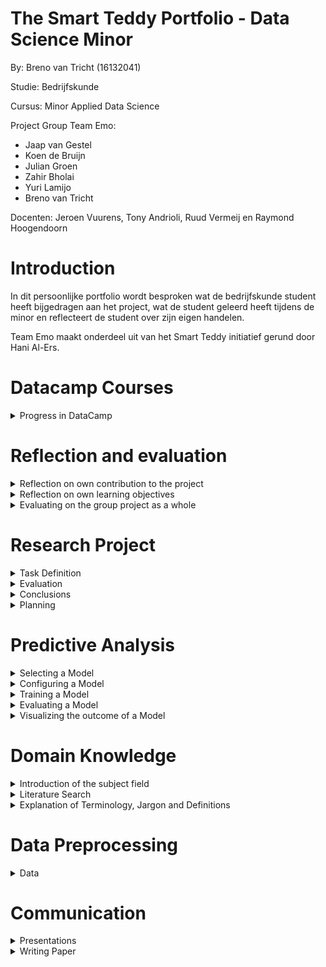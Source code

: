 # The Smart Teddy Portfolio - Data Science Minor
By: Breno van Tricht      (16132041)

Studie: Bedrijfskunde

Cursus: Minor Applied Data Science

Project Group Team Emo: 
- Jaap van Gestel 
- Koen de Bruijn 
- Julian Groen 
- Zahir Bholai 
- Yuri Lamijo 
- Breno van Tricht

Docenten: Jeroen Vuurens, Tony Andrioli, Ruud Vermeij en Raymond Hoogendoorn

# Introduction
In dit persoonlijke portfolio wordt besproken wat de bedrijfskunde student heeft bijgedragen aan het project, wat de student geleerd heeft tijdens de minor en reflecteert de student over zijn eigen handelen. 

Team Emo maakt onderdeel uit van het Smart Teddy initiatief gerund door Hani Al-Ers.  

# Datacamp Courses

<details><summary>Progress in DataCamp</summary>

![](Images/Datacamp-Courses.png)

In de eerste week was het haalbaar en goed te doen voor mij om één datacamp course af te ronden, de week daarop werden dat er 4 en dat was net te veel voor mij. Ik had zelf nog nooit geprogammeerd en dit was compleet nieuw voor mij. Hier is toen een kleine achterstand ontstaan waardoor er achter de volgende courses “late” bij staat. Gedurende de minor liep ik gemiddeld anderhalve week achter op de datacamp deadlines.

</details>


# Reflection and evaluation


<details><summary>Reflection on own contribution to the project</summary>


**Situatie**

Begin dit schooljaar ben ik begonnen met de Minor Applied Data Science op de Haagse Hogeschool. Ik had aan het begin veel vertrouwen dat ik veel zal gaan leren tijdens deze minor. Ik koos een minor buiten mijn eigen studierichting en zag dit als een grote uitdaging. 
Het Smart Teddy team waar ik onderdeel van uitmaakte werkte aan emotieherkenning bij ouderen met dementie. Dit werd gedaan met behulp van audio. Dit team bestond grotendeels uit software engineer studenten. Dit project had ik gekozen omdat ik geïnteresseerd ben in psychologie en ik hier graag onderzoek naar wilde doen. Tijdens de minor wilde ik gebruik gaan maken van de kennis en kwaliteiten uit mijn studie bedrijfskunde.   


**Taak**

Doordat ik minder snel op dezelfde golflengte was met de programmeurs over de technische kant, heb ik aangeboden om andere onderzoekstaken op me te nemen. Denk hierbij aan het opstarten van het onderzoek, de richtlijnen vormgeven, het woord nemen bij meetings, onderzoek doen naar het onderwerp/probleem, de research proposal opzetten en het schrijven van de paper. Ook het online contact met bijvoorbeeld de probleemeigenaar Hani werd een van mijn taken. Hani verwachtte op een gegeven moment dat wij bij elke meeting een presentatie hielden. Verder kreeg ik de onderzoekende taak om de emoties te verkennen en te oriënteren welke wij zouden gaan classificeren.


**Actie**


Ik had aan mijn projectgroepje voorgesteld om de presentaties voor Hani op mij te nemen en hier een leidende rol in te spelen. Mochten er dingen niet lekker lopen of verkeerd gaan meldde ik dat bij Hani en hadden hij en ik in het bijzijn van de groep hier discussies over. Er was een andere student die geen programmeur van aard was in mijn groepje, Zahir. Zahir en ik hebben veel onderzoek gerichte taken op ons genomen. Zo hebben wij bijvoorbeeld samen onderzoek gedaan, een research proposal gemaakt en zijn we begonnen aan de research paper. In de research proposal hadden we als eerste voor de evaluatiemethode recall gekozen, omdat dat ons het meest voordehand liggend leek. Achteraf bleek dat niet zo te zijn. Dit onderwerp is vaak met de docenten besproken waarbij ik terugkoppeling heb gekregen van Tony en Jeroen. Daarnaast heb ik ook naar Hani zijn mening gevraagd om zo een compleet beeld te krijgen. Hiernaast heb ik mij als enige gefocust op de ziekte dementie in het algemeen. 

**Resultaat**

Het heeft goed gewerkt om op deze manier te handelen. Ik heb alle presentaties voor Hani mogen doen en heb het contact via Teams met docenten geregeld wanneer er vragen waren.	Ik vond het een fijne rol om aan de onderzoekende kant van het project te zitten. Ik had uiteindelijk ook de ruimte gekregen om mee te kunnen helpen met het programmeren en vond het fijn om ook hier een bijdrage te kunnen leveren. Daarnaast heb ik mij verdiept in de ziekte dementie, dit vond ik erg interessant en dit hielp heel erg bij het vorm geven van het project. Dit was me goed afgegaan en ik vond het een leuke taak. De research proposal is naar alle docenten toegestuurd en was na een aantal puntjes feedback in orde.


**Reflectie**

Door mij te richten op de onderzoekende taken als contributie aan het project, heb ik veel geleerd over onderzoek doen. Zo weet ik nu hoe je een research proposal opstelt, hoe je in online databanken op zoek gaat naar relevante artikelen over een bepaald onderwerp en hoe je een research paper schrijft. Ik ben tevreden over mijn handelingen en ben ook blij dat ik tijdens deze minor vaak heb mogen presenteren. Dit vond ik eerst nog erg spannend. De anderen zijn ook blij geweest dat zij het contact met Hani en de presentaties voor hem los konden laten. Hier heb ik van mijn medestudenten meerdere malen complimenten over gekregen.


</details>



<details><summary>Reflection on own learning objectives</summary>


**Situatie**

Ik had erg veel interesse in programmeren doordat ik een visie van mijn toekomst heb waarin ik graag wil gaan ondernemen en een online start-up wil gaan runnen. Ik vind data erg interessant en hier deed ik al het een en ander mee. Zo heb ik bij mijn vorige stageplek, een online marketingbureau, veel met Google Analytics gespeeld en vond ik dit super interessant. In het marketingbureau waar ik stageliep werd ook gebruik gemaakt van Machine Learning en hier was ik nieuwsgierig naar. Om hier meer over te leren heb ik gekozen voor de Minor Applied Data Science.

**Taak**

In welke sector ik een start-up wil beginnen, weet ik nog niet precies, maar ik weet wel dat ik dit het liefst online doe en daar komt ongetwijfeld programmeren bij kijken. Om hier een handigheidje in te creëren en meer van te begrijpen ben ik de Minor Applied Data Science gaan volgen. Hier komen beide werelden in een, zo wil ik graag meer leren over programmeertalen en dit ook toepassen op real world data. Ik had van een aantal bronnen vernomen dat Python een relatief makkelijke programmeertaal is en ik had als leerdoel gesteld dat ik in ieder geval de basis hiervan kon beheersen. Ik had de verwachting gesteld om tijdens de minor erachter te komen of Data Science en programmeren wat voor mij is. Verder wil ik ook mijn onderzoeksvaardigheden uitbreiden, dit is iets wat in mijn studie vaak aan bod is gekomen alleen heb ik nog nooit mogen ervaren hoe dat is met een technisch vraagstuk. Ik wilde mijn kennis verrijken met de werking van machine learning en de gedachtegang van programmeertalen.  


**Actie**


Om de basis van Python te leren beheersen heb ik gedurende de minor veel aandacht besteed aan de courses van Datacamp. De lectures van Jeroen hebben mij veel geleerd over verschillende modellen en de lectures van Tony over onderzoek doen zijn mij goed bijgebleven. Scrum was voor mij voorafgaand aan de minor onbekend. Met behulp van het bouwen van lego en het gebruik van scrum gedurende de minor, heb ik meer kennis over de toepasbaarheid hiervan.
Hiernaast heb ik ook veel kunnen leren van mijn projectgroepje. Zij stonden altijd klaar wanneer ik een vraag had over een stukje code of wanneer ik vastliep met het onderzoek.

**Resultaat**

De Datacamp courses waren erg interessant en handig in elkaar gezet. Ik vond het heel fijn om hier doorheen te lopen en ik ben een stuk beter gaan begrijpen hoe een computer denkt en handelt. Deze courses gecombineerd met de klassikale lessen werkte erg goed om de niet-programmeurs zoals ik bij te spijkeren. Door deze kennis direct toe te passen tijdens ons project en de hackathon heb ik het gevoel gekregen dat ik de basis van Python onder de knie heb.

**Reflectie**

Ik vind dat ik het goed heb gedaan en ben tevreden met de geboekte resultaten tijdens de minor. Door de meetings met Tony heb ik veel geleerd over het onderzoek doen in de technische sector. De gesprekken met Tony heb ik altijd heel prettig ervaren en ik vond het fijn om samen te sparren over ideeën. Deze manier van kritisch denken neem ik mee en kan ik gaan toepassen op andere situaties. Daarnaast heb ik geleerd dat ik programmeren en/of machine learning super interessant vind, maar dat dit toch niet helemaal voor mij is weggelegd. Ik ben blij dat ik deze kennis heb opgedaan en dat ik heb mogen ervaren hoe het is om onderzoek te doen naar een technisch vraagstuk.

</details>



<details><summary>Evaluating on the group project as a whole</summary>

**Situatie**

Tijdens de Minor Applied Data Science maakte ik deel uit van Team Emo. Team Emo bestaat uit een groep van 6 studenten. 4 van de 6 studenten studeren ICT en hebben als richting Software Engineering gekozen, 1 student studeert Bestuurskunde en als laatste studeer ikzelf Bedrijfskunde. Verschillende studies betekent verschillende kennis en invalshoeken. Iedereen studeert op de Haagse Hogeschool, waardoor wij ook wel herkend worden als het groepje waar de docent Nederlands mee kan praten tijdens meetings.

**Taak** 

Toen wij elkaar ontmoetten tijdens de kick-off, bleek het dat de programmeurs elkaar onderling al kenden. 3 van de 6 kenden elkaar van vorige projecten. Dit was erg fijn en zorgde ervoor dat er snel een relaxte sfeer was. Ik wist niet meteen wat mijn rol was in de groep en ik wist ook niet wat er van mij verwacht ging worden. Ook wist ik niet zo goed wat ik van mijzelf moest verwachten. Op dag 1 probeerde ik een beetje de leidende rol te nemen. 

**Actie** 

Wij wilden meteen op de eerste dag een taakverdeling, rolverdeling en afspraken maken over hoe we alles zouden gaan doen tijdens de minor. Ook wilden wij de meetings met docenten meteen plannen zodat wij goed van start konden gaan. Jaap heeft toen, met zijn docenten privilege, lokalen gereserveerd voor de meetings met docenten. Yuri is onze scrum master geworden. Wij hebben gedurende de minor gewerkt met sprints van 2 weken. De taken werden onderling per sprint verdeeld. Het contact werd geregeld via een Discord server die werd aangemaakt. Hierop vond elke dag de daily stand-up plaats en hielden wij elkaar op de hoogte over de status van het project en bijbehorende taken. Op de dagen dat wij fysiek aanwezig moesten zijn voor een college of meeting, werkten wij samen aan het project op school. Op de andere dagen deden wij dit vanuit huis.

**Resultaat** 

Ik vond het in het begin lastig om een rol te vinden die bij mij pastte tijdens het project. Ik had namelijk geen kennis over scrum en wist helemaal niks van programmeren af. Het merendeel van mijn groepje bestond uit programmeurs en hadden wel ervaring met scrum. Hierdoor moest ik soms terug te vallen op de kennis van mijn projectleden. Yuri is de gehele minor onze scrum master geweest. Er kwam al snel naar voren dat Jaap de leiding nam.

**Reflectie**

Het project en de samenwerking tussen de studenten verliep erg soepel. Ik had graag de leiding willen nemen tijdens het project, maar dat bleek erg lastig. Gelukkig nam Jaap snel de leiding, dit was erg fijn en ik ben hem hier dankbaar voor. Ik was blij toen ik hoorde dat een andere student in mijn groepje niet weet hoe programmeren te werk gaat. Tijdens de minor heb ik mij veel gericht op het onderzoeksaspect en heb ik in mindere mate een bijdrage kunnen leveren bij het programmeren aan het project. Het was prettig om op de Discord server met elkaar contact te leggen over het project en ik ben van mening dat iedereen gemotiveerd was. Toch mistte ik ergens het persoonlijk contact tijdens het project. Dit ben ik namelijk gewend uit mijn vorige projectgroepen tijdens de studie Bedrijfskunde. Op de studie Bedrijfskunde zitten veel extraverte studenten waar ik als introvert sneller bevriend mee raak. We waren allemaal erg gefocust op het project waardoor er weinig tijd over was om ook persoonlijk contact te maken. Dit deed niet af aan de resultaten.


</details>


# Research Project
<details><summary> Task Definition</summary>

**Context**

Smart teddy is een therapeutisch compagnon die geplaatst zal gaan worden bij senioren thuis. Deze senioren zitten in de beginnende fase van dementie. Dementie is een verzamelnaam voor ruim vijftig ziektes, de meest voorkomende vorm is Alzheimer. Dementie is een ingewikkelde en ingrijpende ziekte die veel vragen oproept. 
De Smart Teddy zal gebruikt gaan worden om de quality of life (QoL) te monitoren bij senioren in de beginnende fase van dementie. Dit zal gedaan worden door een aantal sensoren en een hiervan is een microfoon die audio zal opnemen. Gecombineerd met de software in de base station zal dit rapporten produceren over de qualite of life. 

In de minor zijn er meerdere groepen bezig met dit vraagstuk. Zo bestaat er ook het team Nourishment, zij houden zich bezig met de eet/drink geluiden van de senior. Ook is er een team dat zich verdiept in de dialogen die gevoerd worden door de senior, dat is team Dialogue. 

Ik maak onderdeel uit van Team Emo, wij hebben ons bezig gehouden met het detecteren van emoties uit audio. Het detecteren van emoties kan voor veel voordelen zorgen. Dementerende ouderen tonen vaak minder emoties wanneer zij zich in een later stadium van dementie bevinden. In het begin van de ziekte tonen de senioren vaak boze emoties. Dit komt doordat ze meestal niet meteen kunnen accepteren of beseffen wat er met ze aan de hand is.

Door bij te houden hoe vaak bepaalde emoties getoond worden, kan de patient beter gemonitord worden. Deze informatie geeft indicaties over de quality of life. Verzorgers en andere health experts kunnen zo beter overzicht houden over hoe het met de senioren gaat.

**Hoofdvraag**

Ik heb veel gewerkt aan het creeren van onze hoofdvraag, na de hoofdvraag te bespreken met alle docenten hebben wij gekozen voor:

> Which machine learning models achieve the highest precision classifying emotions, using datasets containing audio with labelled vocal emotional expressions recorded in a professional recording studio, to recognize emotions within household environments?


Het eerste deel van de hoofdvraag is tot stand gekomen doordat wij gaan onderzoeken welke machine learning model de beste resultaat levert. Het beste resultaat wordt bepaald door de metriek "precision". Hier is veel discussie rondon ontstaan en zal straks meer aan bod komen in het kopje Research Proposal hieronder. 

Het tweede deel van de hoofdvraag slaat op het feit dat wij geen real life data van dementerende ouderen hebben ontvangen. Hierdoor hebben wij er het beste van moeten maken. Dit hebben wij gedaan door gebruik te maken van een gelabelde dataset die ook in andere onderzoeken gebruikt werd.

Het derde deel na de laatste komma is het onderdeel wat wij willen uitbreiden aan bestaand onderzoek. Er is al onderzoek gedaan naar emotieherkenning, maar wij wilden dit beter toepasbaar maken op ons probleem. Zo hebben wij ervoor gekozen om geluiden toe te voegen die je ook in een huishouden tegen zou kunnen komen. Hierdoor bootsen wij de omgeving na waar de teddybear in de toekomst functioneel zal gaan zijn.

**Deelvragen**

>1. Which machine learning algorithms are available in literature to classify emotions from audio? 

>2. Can the known methods of classifying be reproduced with the same precision/recall on the available dataset?

>3. How can precision in machine learning algorithms be improved for the RAVDESS and CREMA-D datasets?

>4. How will balancing the dataset impact the precision of the algorithm?

**Research Proposal**

De research proposal is geschreven door Zahir en ik. In de research proposal staan de onderzoeksvragen waar wij antwoord op willen en de methoden die we daarvoor willen gebruiken.

Hiermee hebben wij een goede basis gelegd voor de start aan de research paper. In de proposal staan alle stapsgewijze veranderingen aan de hoofdvraag genoteerd. Hieronder staat de scope van het project uitgelegd. De hoofdvraag is opgesplitst in deelvragen en de gekozen evaluatiemethode wordt uitgelegd. Ook staat er al een begin aan de related work in voor in de paper, deze is gemaakt door Yuri.

De research proposal kunt u [hier](https://docs.google.com/document/d/1NxFVP1G9DyZr4Q7_GdJvULewCiscxtOvygtyHUCDSeE/edit#heading=h.toqny89ut4bx) vinden.


</details>

<details><summary> Evaluation</summary>

Gedurende de minor was het niet mogelijk om alle experimenten uit te voeren. Hierdoor zijn er nog een aantal dingen die gedaan zouden kunnen worden om ons onderzoek te verbeteren.

**Model trainen met audio van de doelgroep (senioren in beginnende fase van dementie)**

Het model dat wij gemaakt hebben kan met een precision van 84% de emotie herkennen in een stand-out set. Dit is een mooi resultaat, maar hierdoor is het nog onzeker hoe goed het model zou werken op real world data. Wanneer de eerste prototypes van de Smart Teddy bij senioren komen te staan en er daadwerkelijke audio data verzameld wordt zou het model beter getraind kunnen worden. De audio die wij hebben gebruikt is redelijk clean en dat is ook de reden waarom wij achtergrond geluiden hebben toegevoegd om het lastiger te maken.

**Meer datasets toevoegen**

Het onderzoek was in de eerste instantie gedaan met twee datasets, [RAVDESS](https://www.kaggle.com/uwrfkaggler/ravdess-emotional-speech-audio) en [CREMA-D](https://www.kaggle.com/ejlok1/cremad). Toen de datasets [TESS](https://www.kaggle.com/ejlok1/toronto-emotional-speech-set-tess) en [SAVEE](https://www.kaggle.com/barelydedicated/savee-database) werden toegevoegd werd de precisie verhoogd. Er zou gekeken kunnen worden naar het toevoegen van meer soortgelijke audio datasets met gelabelde emoties. In "future work" van de [research paper](Files/Research_Paper_Emotions.pdf) zijn er een paar dataset kandidaten genoemd: eNTERFACE, EMO-DB, DES en SUSAS.

**Toevoegen of weg laten van emoties**

Er zou nog gekeken kunnen worden naar de geclassificeerde emoties. Op dit moment hebben we het model getraind 4 gekozen emoties. Dit is gedaan omdat dit de beste resultaat opleverde met de gekozen parameters. Het is ook mogelijk om met een verzorger of medisch professional te kijken naar relevante emoties van dementerende ouderen. De parameters learning rate en batch size zouden getuned kunnen worden.


</details>

<details><summary> Conclusions </summary>

Om de hoofdvraag te kunnen beantwoorden hebben wij veel verschillende modellen gebruikt om te achterhalen welk het beste presteert. Hiervoor hebben wij als eerst KNN, MLP, Logistical Regression en SVM gebruikt. Ieder projectlid had zijn eigen model gekregen om aan te sleutelen. Zo heb ik de KNN mogen maken. Hier kwam uit dat SVM en KNN het beste presteren. Echter scoort de KNN 100% op de training accuracy en is dus aan het overfitten. De resultaten per emotie en augmentatietype zijn terug te vinden in deze [Spreadsheet](https://docs.google.com/spreadsheets/d/1wc8sp6qxJ8SR_4TogPoZNkbWzzibx6kIHkYBRkAg0OI/edit#gid=995783680)

Uit onderzoek kwam al snel naar voren dat CNN een veelgebruikte methode was voor ons probleem. Hier zijn wij op gaan focussen na het uitproberen van de hiervoor genoemde modellen. Het voorgestelde CNN model in de [paper](Files/Research_Paper_Emotions.pdf) kan de emoties: happy, angry, neutral en sad exclusief huishoudelijke geluiden detecteren met een precision van 84%. Inclusief huishoudelijke achtergrond geluiden kwam er een precision van 80% uit. Deze resultaten laat zien dat, zoals verwacht, achtergrond geluiden toevoegen een negatieve impact heeft op de precision. Deze achtergrond geluiden zijn kunstmatig toegevoegd en zouden wellicht niet representeerbaar zijn voor de geluiden die je tegen zou kunnen komen in bijvoorbeeld de woonkamer van een senior. 

Uit ons onderzoek valt te concluderen dat emoties herkennen met een CNN functioneert. Hier kan nuttige informatie uit gehaald worden voor de quality of life. Denk bijvoorbeeld aan schommelingen in emoties of aanhoudende negatieve emoties. Hiermee kan een verzorger bepalen of er ingegrepen moet worden bij een senior en/of hij/zij nog in staat is om alleen te wonen.


</details>

<details><summary>  Planning</summary>

Team Emo had ervoor gekozen om de Agile Scrum-methode te hanteren. Meer dan de helft was hier bekend mee en vond dit een fijne methode om mee te werken. Voor mij was dit echter nieuw. Ik heb hier veel over geleerd tijdens de workshop van Tony. Wij hadden besloten om een vaste scrummaster aan te wijzen en Yuri kreeg deze rol.

---

<details><summary> Scrumboard- Github</summary>

Voor de sprintplanning maakten wij gebruik van Github. Deze repository is vormgegeven door Koen. Wij werkten eerst met sprints van één week. Na een aantal sprints hebben wij dat veranderd naar sprints van 2 weken. Dit vonden wij beter aansluiten bij de taken en de weekplanning qua meetings, presentaties en colleges. Elke sprint werden de taken vertaald naar user stories door de scrummaster Yuri. Vervolgens werden de user stories verdeeld over de projectleden. Zo had iedereen overzicht over wat er gedaan moest worden en hadden we inzicht wat door wie werd gedaan tijdens de sprint.

Hieronder is weergeven hoe we ons board vorm hebben gegeven. In de linkerkolom "To-do", in het midden "In progress" en "Waiting for feedback" en in de rechterkolom "Done".

![](Images/Scrumboard.png)

Hieronder volgt een overzicht van alle user stories waaraan ik heb gewerkt:

![](Images/User_Story1.png)

![](Images/User_Story2.png)

![](Images/User_Story3.png)

</details>

---

<details><summary> Roadmap - Miro</summary>

In de eerste paar weken vonden wij het erg lastig om het overzicht te houden over alle werkzaamheden die verricht moesten worden om de minor succesvol af te ronden. Hiervoor hadden we toen gezamenlijk een roadmap van gemaakt. De roadmap is heel het project als rode draad gebruikt om te bepalen welke user stories er gemaakt moesten worden en wat de opeenvolgende taken zullen gaan zijn.

![](Images/Emotions_Roadmap.jpg)

</details>

---

<details><summary> Daily Standup - Discord</summary>

Dagelijks hadden wij een Daily Standup. Deze werd op de maandag en woensdag fysiek gehouden omdat dat de dagen waren dat wij op school aanwezig waren. De overige 3 weekdagen werd de standup via Discord gehouden. Tijdens de standup bespraken wij per persoon wat diegene gister gedaan had en wat diegene vandaag van plan is om te gaan uitvoeren. Ook was er ruimte om te delen waar je tegen aan liep en werd er besproken hoe dat opgelost zou kunnen worden.   

</details>

---

<details><summary> Retrospective - Fraankly</summary>

De retrospective werd eenmaal in de 2 weken gehouden aan het eind van de sprint. Deze vond plaats met behulp van de website Fraankly. Hierin konden we aangeven wat we vonden dat er goed ging, wat er minder goed ging en wat we zouden willen veranderen. Vervolgens kon je stemmen op de kaarten die jij het belangrijkst vond en werden er actiepunten uit opgesteld. Hieronder is een voorbeeld te zien van hoe een retrospective erbij ons uitzag. Op onze [Github](https://github.com/koendebruijn/Emotions/wiki/Retrospective) zijn de overige retrospectives te vinden.

![](Images/Retrospective.png)

</details>

---

<details><summary> Refinement - Discord</summary>

Halverwege de sprint werd er een refinement gehouden op Discord. Tijdens de refinement werd de scrumboard gestreamd. Zo kon iedereen mee kijken hoe het gaat met de gemaakte user stories. In deze meeting keken we naar de stand van zaken en werd ingeschat of het haalbaar was om de geplande taken af te ronden. Naast de scrumboard op Github werd er ook gekeken naar de Roadmap op Miro.

</details>


</details>


# Predictive Analysis

<details><summary>Selecting a Model </summary>

Voor ons onderzoek moesten wij een manier vinden om emoties te herkennen uit audio. Wij hebben gebruik gemaakt van: MLP, Logistic Regression, KNN, SVM en CNN.
Elk projectlid kreeg een taak om een machine learning model op zijn bord te nemen. Ik heb samen met Jaap gewerkt aan een KNN model. De voornaamste reden dat we dit model gekozen hebben is omdat dit toendestijds uitgelegd werd tijdens een college van Jeroen. No Free Lunch Theorem ondersteund deze keuze, we moeten meerdere modellen proberen om te zien wat er het best werkt.  Samen met de kennis uit de colleges, de ervaring met Datacamp en de hulp van een [YouTube Serie](https://www.youtube.com/playlist?list=PLzMcBGfZo4-mP7qA9cagf68V06sko5otr) genaamd Python Machine Learning Tutorial heb ik dit succesvol weten te doen.
 
Uit ons vooronderzoek kwam naar voren dat CNN waarschijnlijk het meest zal gaan opleveren. SVM en Logistic Regression werden ook besproken in een ander onderzoek. Hier volgt later meer over in het kopje Domain Knowledge. 

</details>


<details><summary> Configuring a Model</summary>

Om te achterhalen welke parameters het beste werken heb ik een Grid Search uitgevoerd. Deze grid search heb ik uitgevoerd met behulp van dit [artikel](https://medium.com/@erikgreenj/k-neighbors-classifier-with-gridsearchcv-basics-3c445ddeb657) en de hulp van Jaap. Jaap heeft toen dit model verder uitgewerkt. 

```python

def grid_search(model,x_train, x_test, y_train, y_test):
    #[1,3,5,7,9,11,13,15,17,19]
    n_neighbors = np.arange(1, 25)
    weights = ['uniform', 'distance']
    metric = ['euclidean', 'manhattan']
    param_grid = dict(n_neighbors=n_neighbors, weights=weights, metric=metric)

    clf = GridSearchCV(model, param_grid, cv=5, scoring='accuracy')
    clf.fit(x_train, y_train)

    print("Het model is gefit")
    print("Best parameters set found on development set:")
    print(clf.best_params_)
    print(clf.best_estimator_)
```

Toen Jaap de leiding nam in ons Pair Programming couple zijn we tot het uiteindelijke resultaat gekomen:

```python
class KNN(BaseModel):
    instance="KNN" 

    @classmethod
    def grid_search(self,model,x_train, x_test, y_train, y_test,scoring):
       #[1,3,5,7,9,11,13,15,17,19]
        n_neighbors = np.arange(1, 8)
        weights = ['uniform', 'distance']
        metric = ['euclidean', 'manhattan']
        param_grid = dict(n_neighbors=n_neighbors, weights=weights, metric=metric)
        
        start_time = time.perf_counter()
        clf = GridSearchCV(model, param_grid, cv=5, scoring=scoring, n_jobs=5) 
        end_time = time.perf_counter()
        print(f"Duration Gridsearch: {end_time - start_time:04f}")
        
        start_time = time.perf_counter()
        clf.fit(x_train, y_train)
        end_time = time.perf_counter()
       
        # SAVING MODEL
         print("Saving model")
         dt = datetime.today().strftime('%Y-%m-%d-%H:%M:%S')
         filename = './pkls/'+dt+'-knn.pkl'
         print(filename)
         joblib.dump(clf, filename)
        
        print(f"Duration fitting: {end_time - start_time:04f}")
        print()

        print("Best parameters set found on development set:")
        print(clf.best_params_)
        print(clf.best_estimator_)
        print()

        super().model_accuracy(clf, x_train, x_test, y_train, y_test)
```

</details>



<details><summary> Training a Model</summary>

Onderstaand is het stukje code dat ik heb samen met Jaap heb geschreven om het model te trainen en te achterhalen welke parameters het best zullen gaan presteren.

```python
def model_accuracy(model, X_train, X_test, y_train, y_test):

    # Train accuracy
    y_pred = model.predict(X_train)
    accuracy = accuracy_score(y_train, y_pred)
    print("Train accuracy is: {}".format(accuracy))

    # Test accuracy
    y_pred = model.predict(X_test)
    accuracy = accuracy_score(y_test, y_pred)
    print("Test accuracy is: {}".format(accuracy))

    # Recall & Precision score
    print(f"Recall: {recall_score(y_test, y_pred, average=None)}")
    print(f"Precision: {precision_score(y_test, y_pred, average=None)}")
    print("\n")
    print(classification_report(y_test, y_pred))      

train_model(CREMA_D_JSON_FILE_NAME)
train_model(RAVDESS_JSON_FILE_NAME)
```

Nadat Jaap de leiding nam was dit wat we ervan gemaakt hebben.

```python
    @classmethod
    def train(self, data, scoring="precision_weighted"):

        train = data["train"]
        test = data["test"]

        x_train = np.array(train['features'])
        y_train = np.array(train['emotions'])
        x_test = np.array(test['features'])
        y_test = np.array(test['emotions'])
        
        #GridSearch
        self.grid_search(KNeighborsClassifier(), x_train, x_test, y_train, y_test,scoring)
```

Het trainen van het KNN-model heb ik meerdere keren gedaan met verschillende cross-validation waardes om te kijken wat de gevolgen hiervan zouden zijn. Hieronder is te zien wat het resultaat is van het runnen van de bovenste versie, die gemaakt is door mij. Hier heb ik verder op geëvalueerd.

![](Images/knn_uitkomstvoorbeeld.png)

</details>


<details><summary> Evaluating a Model</summary>

In onderstaande afbeelding is te zien wat de resultaten waren van de verschillende cross validation waardes op het KNN-model. Het valt meteen op dat de training accuracy 100% is bij elke cv-waarde op RAVDESS dataset. Dit betekent dat het model aan het overfitten is. Hieruit is te concluderen dat KNN niet de beste optie is voor het herkennen van emoties uit audio.

![](Images/KNN_uitkomsten.png)

Alle machine learning models zijn naast elkaar gelegd om te kijken wat onderling de resultaten waren van onze modellen. Deze zijn [hier](https://docs.google.com/spreadsheets/d/1SGjHORuv2V7R-UGH_zaVUPe-bFol-A4_j-msHxtJBgM/edit#gid=0) te vinden.



</details>



<details><summary> Visualizing the outcome of a Model</summary>

Voor de KNN is verder geen visualisatie opgesteld. Wel heb ik dat voor een ander model gedaan. Ik had een Linear Regression model gemaakt om te spelen met de kennis en vaardigheden die ik had opgedaan. Dit is gedaan op de "Student Performance Data Set" van [UCI](https://archive.ics.uci.edu/ml/datasets/Student+Performance), Center for Machine Learning and Intelligent Systems. 

De Jupyter Notebook voor het model is [hier](https://datascience.hhs.nl:8888/user/16132041/notebooks/Breno/Test%20Models/Linear%20Regression%20Testing/Linear%20Regression%20Training%20Best.ipynb#) te vinden.

Hieronder is de scatter plot te zien die de correlatie toont tussen de Final Grade en de hoeveelheid Failures. Hieraan is af te lezen dat als een student bij andere vakken al eens gefaald heeft, hij/zij lager scoort op de final test "G3". 

![](Images/output_0_2.png)

</details>


# Domain Knowledge

<details><summary>Introduction of the subject field</summary>


Smart teddy is een therapeutisch compagnon die geplaatst zal gaan worden bij senioren thuis. Deze senioren zitten in de beginnende fase van dementie. Dementie is een verzamelnaam voor ruim vijftig ziektes, de meest voorkomende vorm is Alzheimer. Dementie is een ingewikkelde en ingrijpende ziekte die veel vragen oproept ([source](https://www.alzheimer-nederland.nl/dementie)).  

De Smart Teddy zal gebruikt gaan worden om de quality of life (QoL) te monitoren bij senioren in de beginnende fase van dementie. Dit zal gedaan worden door een aantal sensoren en een hiervan is een microfoon die audio zal opnemen. Gecombineerd met de software in de base station zal dit rapporten produceren over de qualite of life van de senior. 

Ik maak onderdeel uit van Team Emo. Team Emo maakt onderdeel uit van het Smart Teddy initiatief gerund door Hani Al-Ers. Wij hebben ons bezig gehouden met het detecteren van emoties uit audio. Het detecteren van emoties kan voor veel voordelen zorgen. Dementerende ouderen tonen vaak minder emoties wanneer zij zich in een later stadium van dementie bevinden. In het begin van de ziekte tonen de senioren vaak boze emoties. Dit komt doordat ze meestal niet meteen kunnen accepteren of beseffen wat er met ze aan de hand is.

Door bij te houden hoe vaak bepaalde emoties getoond worden, kan de patient beter gemonitord worden. Deze informatie geeft indicaties over de quality of life. Verzorgers en andere health experts kunnen hiermee beter overzicht houden over hoe het met de senioren gaat.

</details>


<details><summary> Literature Search</summary>

Ik heb in het begin veel onderzoek gedaan naar de emoties die geclassificeerd moesten worden. In Sprint 2 om precies te zijn. Hier had ik een bijbehorende user story bij gekregen die hieronder weergeven is. Het was heel interessant om meer over deze ziekte te leren kennen.Achteraf had ik hier te breed naar gekeken en was het niet heel erg bruikbaar voor ons project. Uiteindelijk hebben we het project uit moeten voeren met de datasets die we online gevonden hadden, wat onze keuzes beperkt.

![](Images/domain1.png)

[Factsheet about Dementia in the Netherlands](https://www.alzheimer-nederland.nl/factsheet-cijfers-en-feiten-over-dementie)

[The Psychological and Emotional Impact of Dementia](https://www.alzheimers.org.uk/get-support/help-dementia-care/understanding-supporting-person-dementia-psychological-emotional-impact) 

[Dementia Symptoms](https://www.dementia.com/symptoms.html)

---

Ook hebben we gezamenlijk gezocht naar bestaande methodes voor emotieherkenning uit audio. De papers met een paars vinkje zijn als de belangrijskte soortgelijke onderzoeken ervaren. Deze user story was in eerste instantie niet aan mij toegewezen, ik weet niet meer zo goed waarom. Later kon ik hieraan mee werken om op zoek te gaan. Ik heb toen een Github repo gevonden waarin gebruik werd gemaakt van de database [RAVDESS](https://www.kaggle.com/uwrfkaggler/ravdess-emotional-speech-audio) en [SAVEE](https://www.kaggle.com/barelydedicated/savee-database). RAVDESS was de database waar wij potentie in zagen en verder mee zijn gegaan. Verder werd de repo niet heel goed bekeken door de medestudenten, mij werd toendestijds verteld dat github te praktisch gericht is en ik accepteerde dat het veel te vroeg was hiervoor. Vind het ergens wel jammer dat we hier verder niet meer naar gekeken hebben. De user story hiervoor is hieronder te zien. 

![](Images/domain2.png)

[Github: Speech Emotion Analyzer](https://github.com/MITESHPUTHRANNEU/Speech-Emotion-Analyzer) 

[ieee: A Speech Emotion Recognition Solution-based on Support Vector Machine for Children with Autism Spectrum Disorder to Help Identify Human Emotions](https://ieeexplore.ieee.org/document/9249147)

[ieee: Speech Emotion Detection using IoT based Deep Learning for Health Care](https://ieeexplore.ieee.org/abstract/document/9005638/authors#authors)


</details>


<details><summary> Explanation of Terminology, Jargon and Definitions</summary>

Ambient sounds - Huishoudelijk geluiden, die je tegen zou kunnen komen in een huis

Convolutional Neural  Network  (CNN) - Is een kunstmatig neuraal netwerk, meestal toegepast om visuele beelden te analyseren

Classificatieanalyse - Voorspellen van een label

CREMA-D - Audio dataset van gesproken zinnen waarvan de emoties  gelabeld zijn

Datacamp - Online leeromgeving voor Data Science

Dementie - Is de naam voor een combinatie van symptomen (een syndroom), waarbij de hersenen informatie niet meer goed kunnen verwerken

Emotie - Is een innerlijke beleving of moeilijk te omschrijven gevoel. De vier bekendste emoties noemt men angst, vreugde, boosheid en verdriet. Elk mens toont emoties.

Health Care - de georganiseerde verstrekking van medische zorg aan individuen of een gemeenschap

K-Nearest Neighbor (KNN) - Eenvoudig algoritme dat alle beschikbare cases en nieuwe cases classificeert bij meerderheid van stemmen van K Neighbors

Linear Regression - is een statistisch proces waarmee je een lineair verband tussen twee grootheden kan aantonen

Machine Learning Perceptron (MLP) - is een neuraal netwerk waarin de neuronen in verschillende lagen met elkaar verbonden zijn

Precision - Wordt gebruikt om de prestaties van classificatie- of informatie-ophaalsystemen te evalueren. Is het gedeelte van relevante variabelen tussen alle opgehaalde variabelen.

RAVDESS - Audio dataset van gesproken zinnen waarvan de emoties  gelabeld zijn

Recall - Wordt gebruikt om de prestaties van classificatie- of informatie-ophaalsystemen te evalueren. Recall wordt ook wel gevoeligheid genoemd.

Regressieanalyse - Voorspellen van een hoeveelheid

Research Proposal - Het onderzoeksplan waarin staat wat je wilt gaat doen en hoe je dat wilt gaan doen

SAVEE - Audio dataset van gesproken zinnen waarvan de emoties  gelabeld zijn

Smart Teddy - Het project waar gewerkt wordt aan het ontwikkelen van een teddybear die bij demente ouderen thuis staat die als ondersteuning dient

Speech - Het geheel aan talige klanken die door het menselijk lichaam met behulp van lucht uit de longen en het spraakkanaal worden voortgebracht

Support Vector Machine (SVM) - Supervised learning models met bijbehorende leeralgoritmen die gegevens analyseren voor classificatie en regressieanalyse

TESS - Audio dataset van gesproken zinnen waarvan de emoties  gelabeld zijn

Quality of Life - Verzamelnaam voor de uitkomst van meetinstrumenten bij het kwaliteit-van-leven-onderzoek waarmee men probeert uit te drukken hoe de beleving van de (on)-mogelijkheden van het actuele leven zich verhoudt tot die van het gewenste leven

</details>

# Data Preprocessing

<details><summary>Data</summary>

Tijdens de minor heb ik mij bijna niet bezig gehouden met het preprocessen van de data voor ons model. Ik zal dus ook niet alle punten bespreken van dit hoofdstuk zoals in de scoring rubrics vermeld staat aangezien dit voornamelijk door mijn projectleden gedaan is. Wel heb ik een paar dingetjes gedaan die in dit hoofdstuk passen. 

Tijdens de Hackaton heb ik actief meegedaan en hebben we gezamenlijk de data explored, cleaned en prepared. Een link naar onze Hackaton Notebook is [hier](https://datascience.hhs.nl:8888/user/16132041/notebooks/emo/project/Hackaton.ipynb) te vinden


Samen met Koen heb ik gewerkt aan een Dataset Loader voor de CREMA-D dataset. Koen maakte er een voor de RAVDESS dataset en ik deed dit voor dataset CREMA-D. Deze is toendestijds gebruikt om de datasets in te kunnen laden.

```python
%run ../source/pipeline/dataset_loader.ipynb
import json
class CremadPLoader(Loader):
    
    BASE="../preprocced data/data"
    instance="Crema-d Processed Loader"
    
    @classmethod
    def load_dataset(self, variant):
        dataset = {}
        
        train_path=f"{self.BASE}/train/crema-d/train_{variant}_crema-d_preprocessed_data.json"
        test_path=f"{self.BASE}/test/crema-d/test_{variant}_crema-d_preprocessed_data.json"
        
        with open(train_path) as train_data:
            dataset["train"] = json.load(train_data)
            
        with open(test_path) as test_data:
            dataset["test"] = json.load(test_data)
            
        return dataset
```

Later in het project hebben we dit omgezet tot één gezamenlijke dataset loader. Deze gezamenlijke loader is [hier](https://datascience.hhs.nl:8888/user/16132041/notebooks/emo/source/pipeline/dataset_loader.ipynb) te vinden.

</details>

# Communication

<details><summary> Presentations</summary>

---

Tijdens de minor waren er een aantal presentaties die gedaan moesten worden. De interne presentatie om de week, een presentatie voor Hani om de week, de Learning Lab en de externe presentaties. De presentaties voor Hani heb ik allemaal mogen doen. Bij de overige presentaties was niet van te voren bepaald wie die zou gaan doen. Ik heb mij kandidaat gesteld bij elke presentatie omdat ik daar graag beter in wil worden.

---

De interne presentaties waren voornamelijk gedaan door Jaap. Ik ging altijd mee naar voren voor ondersteuning en heb hier toen ook deel kunnen nemen aan de presentaties. De interne presentaties waar ik heb mee mogen presenteren staan hieronder vermeld. Hier had ik voornamelijk het woord over de Main Research Question, Research Proposal en andere onderzoekende taken:


[Interne Presentatie Week 4](https://docs.google.com/presentation/d/1VBQd9DZl8fIsv-5RBmLyrqp9_HKh1xJwpDcWu_B7I7g/edit#slide=id.gea50fed553_0_6)

[Interne Presentatie Week 6](https://docs.google.com/presentation/d/1HsTYFASqxeT0n3aWm5oJHQKAOU0aH2ChFHOztF_8-wU/edit#slide=id.gedadb8a670_3_0)

[Interne Presentatie Week 10](https://docs.google.com/presentation/d/1N9T62xSTJwfBfDu5KhDCf268zWk33ZWVv752YpY8zSk/edit#slide=id.g100a22f516d_0_82)

[Interne Presentatie Week 10](https://docs.google.com/presentation/d/1N9T62xSTJwfBfDu5KhDCf268zWk33ZWVv752YpY8zSk/edit#slide=id.g100a22f516d_0_82)

*(Als het goed is wordt er bij het openen gelinkt naar de specifieke dia)*

---

In de eerste paar meetings verliep het contact met Hani niet geweldig en waren wij soms ook niet goed genoeg voorbereid om het gesprek of om een discussie aan te gaan met Hani. Hani heeft toen voorgesteld om altijd een presentatie te maken en deze te presenteren. Vanaf presentatie week nummer 11 sloot Jelle bij ons aan. Jelle zit ook in dit vakgebied en was erg geinteresseerd waar wij mee bezig waren. Sinds dat moment heeft hij elke meeting bijgewoond. Alle presentaties voor onze product owner Hani heb ik gepresenteerd.

[Presentatie Hani Week 5](https://docs.google.com/presentation/d/1qrNHJH6cqTATocxjrqoc8u1Mdzrkl-Nj99uRyfylBmo/edit#slide=id.p)

[Presentatie Hani Week 8](https://docs.google.com/presentation/d/1olIzBfWSBZTIDrAKjIqnwSahwACmkKfAEFULk3foffc/edit#slide=id.p)

[Presentatie Hani Week 9](https://docs.google.com/presentation/d/1SUvTwHhTpL_T0HxaoeSOyDgE_OyNTGavJyxcbBUpp6E/edit#slide=id.p)

[Presentatie Hani Week 11](https://docs.google.com/presentation/d/1k2Ly1bdA8k35lY7myMH4tpMTBwY7Z_5OSPq31DkUVSw/edit#slide=id.p)

[Presentatie Hani Week 13](https://docs.google.com/presentation/d/18LSxUXswJbfFbnuHNBjXsbyp76UQy35qI5URQuQtltg/edit#slide=id.p)

[Presentatie Hani Week 15](https://docs.google.com/presentation/d/12v3rGTKVmE1WxA5l0Obaj4xzBKkD9JZS6ShX6yylbAU/edit#slide=id.p)

*Alle dia's zijn door mij gepresenteerd.*

---

Voor de externe presentaties besloten we vaak tijdens het samenstellen van de presentatie wie zou gaan presenteren. Ik vond dit leuk om te doen en heb ook bij elke externe presentatie mogen presenteren. Het verschilde per externe presentatie welke projectleden mee presenteerde.

[Externe Presentatie 1](https://docs.google.com/presentation/d/1s8yLUMx2hhJINx-23QsXn2dgf4osR5rwR3pb1_N6MCw/edit)

[Externe Presentatie 2](https://docs.google.com/presentation/d/1Q8pCSaHh-NOdmONjhDi91h5KIwgagx26fTpmsYayNGw/edit#slide=id.p)

[Externe Presentatie 3](https://docs.google.com/presentation/d/1zTva9BPbiWAARs8vM3S7Wy0qXT1pBUMSoa-8i74HjZQ/edit#slide=id.p)

*Bij externe presentatie 1 en 2 heb ik het kopje "Next Steps" gepresenteerd, bij externe presentatie 3 heb ik de intro gedaan en de "Recap" gepresenteerd.*

---

Ik heb ook de Learning Lab gepresenteerd samen met Zahir, Jaap en Koen. Onze Learning Lab ging over Support Vector Machines (SVM).

[Learning Lab SVM](https://docs.google.com/presentation/d/1NrmkkP36NY3_dqtBgHQRZkpA7xsUlrhc/edit#slide=id.p1)

*De introductie, voor en nadelen van SVM en de hyperparameters heb ik gepresenteerd. Dia 1 t/m 6.*

---

</details>

<details><summary> Writing Paper</summary>

---

[Research Paper](Files/Research_Paper_Emotions.pdf)

---

Ik keek erg uit naar het schrijven van de Research Paper. Voordat we begonnen met het schrijven van de paper had ik een layout gemaakt van hoe onze paper ongeveer ingedeeld zou kunnen worden. Deze heb ik toen besproken met mijn projectleden en hier hebben wij van Tony feedback op gekregen. Desbetreffende Research Paper Layout kunt u [hier](https://docs.google.com/document/d/1X60FCTV-oK9eAKS9KQ81hX8ZSgNyez8vGyqV61jhlj8/edit#) vinden. Ik heb hiervoor naar soortgelijke papers gekeken die voor ons van belang waren en hun indeling vergeleken met elkaar. De layout van die papers staan kort vermeld in het document.

Zahir, Yuri en ik zijn tezamen begonnen met het schrijven van de paper. Jaap kwam relatief snel helpen en toen we iets verder waren met de paper waren sloten Julian en Koen aan. Yuri Zahir en ik hebben de introduction en background geschreven.  

De 3e alinea van Background is door mij alleen geschreven. Verder heb ik veel bijgedragen aan de Evaluation Method en is de Conclusion & Discussion door mij geschreven. Nadat elk hoofdstuk ingevuld was hebben wij de koppen bijelkaar gestoken om de puntjes op de i te zetten. We hebben alinea voor alinea alles behandeld en besproken of we het er mee eens waren. Op deze manier werd feedback van projectleden meteen verwerkt.

Voor de layout heb ik gebruik gemaakt van de officiële ieee template, deze heb ik [hier](https://www.ieee.org/conferences/publishing/templates.html) gevonden. 


</details>
